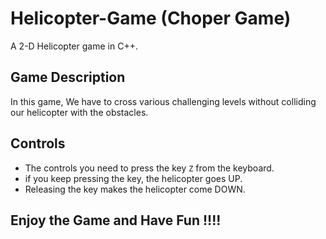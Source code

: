 # Helicopter-Game (Choper Game)
A 2-D Helicopter game in C++.

## Game Description
In this game, We have to cross various challenging levels without colliding our helicopter with the obstacles.

## Controls
- The controls you need to press the key ```Z``` from the keyboard.
- if you keep pressing the key, the helicopter goes UP.
- Releasing the key makes the helicopter come DOWN.

## **Enjoy the Game and Have Fun !!!!**
